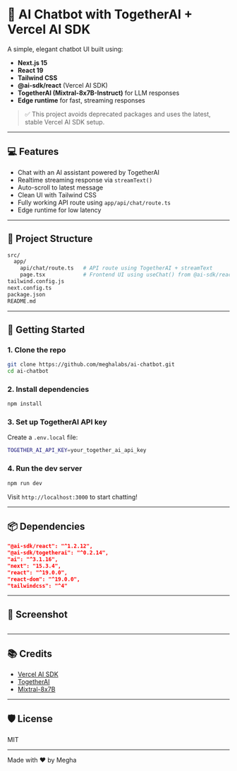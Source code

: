 # 🧠 AI Chatbot with TogetherAI + Vercel AI SDK

A simple, elegant chatbot UI built using:

- **Next.js 15**
- **React 19**
- **Tailwind CSS**
- **@ai-sdk/react** (Vercel AI SDK)
- **TogetherAI (Mixtral-8x7B-Instruct)** for LLM responses
- **Edge runtime** for fast, streaming responses

> ✅ This project avoids deprecated packages and uses the latest, stable Vercel AI SDK setup.

---

## 💻 Features

- Chat with an AI assistant powered by TogetherAI
- Realtime streaming response via `streamText()`
- Auto-scroll to latest message
- Clean UI with Tailwind CSS
- Fully working API route using `app/api/chat/route.ts`
- Edge runtime for low latency

---

## 📁 Project Structure

```bash
src/
  app/
    api/chat/route.ts   # API route using TogetherAI + streamText
    page.tsx            # Frontend UI using useChat() from @ai-sdk/react
tailwind.config.js
next.config.ts
package.json
README.md
```

---

## 🚀 Getting Started

### 1. Clone the repo

```bash
git clone https://github.com/meghalabs/ai-chatbot.git
cd ai-chatbot
```

### 2. Install dependencies

```bash
npm install
```

### 3. Set up TogetherAI API key

Create a `.env.local` file:

```bash
TOGETHER_AI_API_KEY=your_together_ai_api_key
```

### 4. Run the dev server

```bash
npm run dev
```

Visit `http://localhost:3000` to start chatting!

---

## 📦 Dependencies

```json
"@ai-sdk/react": "^1.2.12",
"@ai-sdk/togetherai": "^0.2.14",
"ai": "^3.1.16",
"next": "15.3.4",
"react": "^19.0.0",
"react-dom": "^19.0.0",
"tailwindcss": "^4"
```

---

## 📸 Screenshot


```md


```

---

## 📚 Credits

- [Vercel AI SDK](https://ai-sdk.dev/)
- [TogetherAI](https://www.together.ai/)
- [Mixtral-8x7B](https://huggingface.co/mistralai/Mixtral-8x7B-Instruct-v0.1)

---

## 🛡️ License

MIT

---

Made with ❤️ by Megha
